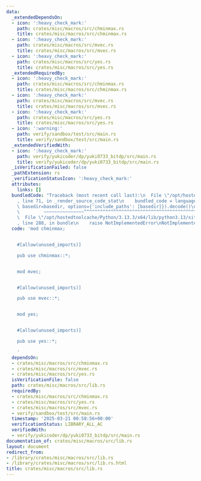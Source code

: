 ```yaml
---
data:
  _extendedDependsOn:
  - icon: ':heavy_check_mark:'
    path: crates/misc/macros/src/chminmax.rs
    title: crates/misc/macros/src/chminmax.rs
  - icon: ':heavy_check_mark:'
    path: crates/misc/macros/src/mvec.rs
    title: crates/misc/macros/src/mvec.rs
  - icon: ':heavy_check_mark:'
    path: crates/misc/macros/src/yes.rs
    title: crates/misc/macros/src/yes.rs
  _extendedRequiredBy:
  - icon: ':heavy_check_mark:'
    path: crates/misc/macros/src/chminmax.rs
    title: crates/misc/macros/src/chminmax.rs
  - icon: ':heavy_check_mark:'
    path: crates/misc/macros/src/mvec.rs
    title: crates/misc/macros/src/mvec.rs
  - icon: ':heavy_check_mark:'
    path: crates/misc/macros/src/yes.rs
    title: crates/misc/macros/src/yes.rs
  - icon: ':warning:'
    path: verify/sandbox/test/src/main.rs
    title: verify/sandbox/test/src/main.rs
  _extendedVerifiedWith:
  - icon: ':heavy_check_mark:'
    path: verify/yukicoder/dp/yuki0733_bitdp/src/main.rs
    title: verify/yukicoder/dp/yuki0733_bitdp/src/main.rs
  _isVerificationFailed: false
  _pathExtension: rs
  _verificationStatusIcon: ':heavy_check_mark:'
  attributes:
    links: []
  bundledCode: "Traceback (most recent call last):\n  File \"/opt/hostedtoolcache/Python/3.13.3/x64/lib/python3.13/site-packages/onlinejudge_verify/documentation/build.py\"\
    , line 71, in _render_source_code_stat\n    bundled_code = language.bundle(stat.path,\
    \ basedir=basedir, options={'include_paths': [basedir]}).decode()\n          \
    \         ~~~~~~~~~~~~~~~^^^^^^^^^^^^^^^^^^^^^^^^^^^^^^^^^^^^^^^^^^^^^^^^^^^^^^^^^^^^^^^^^^\n\
    \  File \"/opt/hostedtoolcache/Python/3.13.3/x64/lib/python3.13/site-packages/onlinejudge_verify/languages/rust.py\"\
    , line 288, in bundle\n    raise NotImplementedError\nNotImplementedError\n"
  code: 'mod chminmax;


    #[allow(unused_imports)]

    pub use chminmax::*;


    mod mvec;


    #[allow(unused_imports)]

    pub use mvec::*;


    mod yes;


    #[allow(unused_imports)]

    pub use yes::*;

    '
  dependsOn:
  - crates/misc/macros/src/chminmax.rs
  - crates/misc/macros/src/mvec.rs
  - crates/misc/macros/src/yes.rs
  isVerificationFile: false
  path: crates/misc/macros/src/lib.rs
  requiredBy:
  - crates/misc/macros/src/chminmax.rs
  - crates/misc/macros/src/yes.rs
  - crates/misc/macros/src/mvec.rs
  - verify/sandbox/test/src/main.rs
  timestamp: '2025-03-21 00:58:56+00:00'
  verificationStatus: LIBRARY_ALL_AC
  verifiedWith:
  - verify/yukicoder/dp/yuki0733_bitdp/src/main.rs
documentation_of: crates/misc/macros/src/lib.rs
layout: document
redirect_from:
- /library/crates/misc/macros/src/lib.rs
- /library/crates/misc/macros/src/lib.rs.html
title: crates/misc/macros/src/lib.rs
---
```

